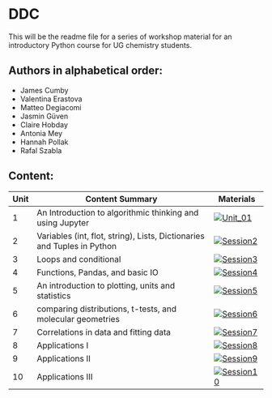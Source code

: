 # DDC

This will be the readme file for a series of workshop material for an introductory Python course for UG chemistry students. 


## Authors in alphabetical order:
- James Cumby
- Valentina Erastova
- Matteo Degiacomi
- Jasmin Güven
- Claire Hobday
- Antonia Mey
- Hannah Pollak
- Rafal Szabla
 

## Content:

| Unit | Content Summary                 | Materials |
|------|---------------------------------|-----------|
| 1    | An Introduction to algorithmic thinking and using Jupyter              |[![Unit_01](https://colab.research.google.com/assets/colab-badge.svg)](https://colab.research.google.com/github/Edinburgh-Chemistry-Teaching/Data-driven-chemistry/blob/main/Unit_01/Unit_01_problem_solving_I.ipynb) |
| 2    | Variables (int, flot, string), Lists, Dictionaries and Tuples in Python|[![Session2](https://colab.research.google.com/assets/colab-badge.svg)](https://colab.research.google.com/github/Edinburgh-Chemistry-Teaching/Data-driven-chemistry/blob/main/Unit_02/Unit_02_variables_I.ipynb) |
| 3    | Loops and conditional                                                  |[![Session3](https://colab.research.google.com/assets/colab-badge.svg)](https://colab.research.google.com/github/Edinburgh-Chemistry-Teaching/Data-driven-chemistry/blob/main/Unit_03/Unit_03_loops_I.ipynb) |
| 4    | Functions, Pandas, and basic IO                                        |[![Session4](https://colab.research.google.com/assets/colab-badge.svg)](https://colab.research.google.com/github/Edinburgh-Chemistry-Teaching/Data-driven-chemistry/blob/main/Unit_04/Unit_04_functions_I.ipynb) |
| 5    | An introduction to plotting, units and statistics                      |[![Session5](https://colab.research.google.com/assets/colab-badge.svg)](https://colab.research.google.com/github/Edinburgh-Chemistry-Teaching/Data-driven-chemistry/blob/main/Unit_05/Unit_05_plotting_I.ipynb) |
| 6    | comparing distributions, t-tests, and molecular geometries             |[![Session6](https://colab.research.google.com/assets/colab-badge.svg)](https://colab.research.google.com/github/Edinburgh-Chemistry-Teaching/Data-driven-chemistry/blob/main/Unit_06/Unit_06_statistics_I.ipynb) |
| 7    | Correlations in data and fitting data                                  |[![Session7](https://colab.research.google.com/assets/colab-badge.svg)](https://colab.research.google.com/github/Edinburgh-Chemistry-Teaching/Data-driven-chemistry/blob/main/Unit_07/Unit_07_fitting_I.ipynb) |
| 8    | Applications I                                                         |[![Session8](https://colab.research.google.com/assets/colab-badge.svg)](https://colab.research.google.com/github/Edinburgh-Chemistry-Teaching/Data-driven-chemistry/blob/main/Unit_08/Unit_08_Applications_I.ipynb) |
| 9    | Applications II                                                        |[![Session9](https://colab.research.google.com/assets/colab-badge.svg)](https://colab.research.google.com/github/Edinburgh-Chemistry-Teaching/Data-driven-chemistry/blob/main/Unit_09/Unit_09_applications_II_A.ipynb) |
| 10   | Applications III                                                       |[![Session10](https://colab.research.google.com/assets/colab-badge.svg)](https://colab.research.google.com/github/Edinburgh-Chemistry-Teaching/Data-driven-chemistry/blob/main/Unit_10/Unit_10_NMR_application_student.ipynb) |


